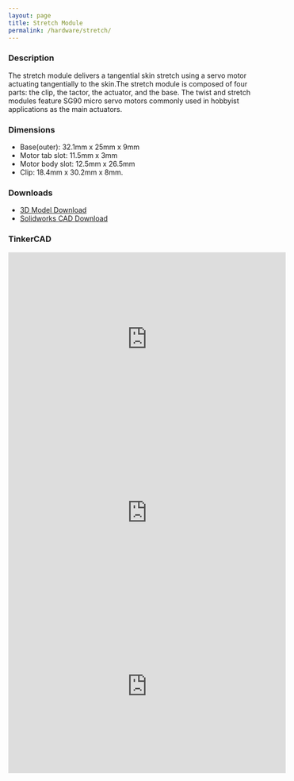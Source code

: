 ```yaml
---
layout: page
title: Stretch Module
permalink: /hardware/stretch/
---
```


### Description
The stretch module delivers a tangential skin stretch using a servo motor actuating tangentially to the skin.The stretch module is composed of four parts: the clip, the tactor, the actuator, and the base. The twist and stretch modules feature SG90 micro servo motors commonly used in hobbyist applications as the main actuators. 

### Dimensions
- Base(outer): 32.1mm x 25mm x 9mm 
- Motor tab slot: 11.5mm x 3mm 
- Motor body slot: 12.5mm x 26.5mm 
- Clip: 18.4mm x 30.2mm x 8mm.
  
### Downloads
- [3D Model Download](https://www.thingiverse.com/thing:4746724)
- [Solidworks CAD Download](https://rice.box.com/v/snaptics-stretch-module)

### TinkerCAD
<iframe width="560" height="350" src="https://www.tinkercad.com/embed/aVfyKW4TYQQ?editbtn=1" frameborder="0" marginwidth="0" marginheight="0" scrolling="no"></iframe>

<iframe width="560" height="350" src="https://www.tinkercad.com/embed/9LB9vYhabfk?editbtn=1" frameborder="0" marginwidth="0" marginheight="0" scrolling="no"></iframe>

<iframe width="560" height="350" src="https://www.tinkercad.com/embed/0lFN4ZdAuHj?editbtn=1" frameborder="0" marginwidth="0" marginheight="0" scrolling="no"></iframe>